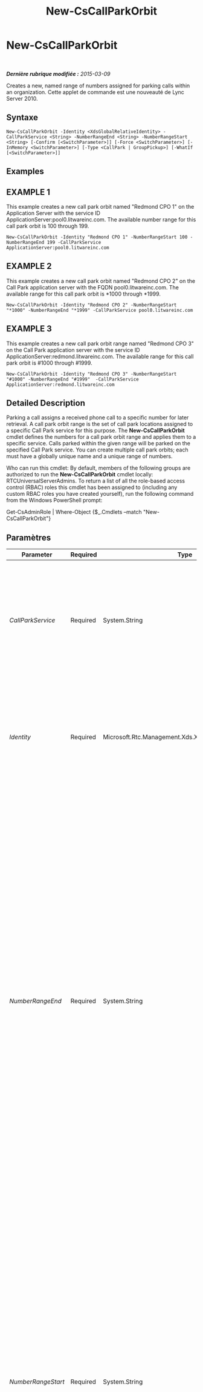 ﻿---
title: New-CsCallParkOrbit
TOCTitle: New-CsCallParkOrbit
ms:assetid: d65a000f-905d-4512-b082-066748719f4c
ms:mtpsurl: https://technet.microsoft.com/fr-fr/library/Gg398936(v=OCS.15)
ms:contentKeyID: 49298985
ms.date: 05/20/2016
mtps_version: v=OCS.15
ms.translationtype: HT
---

# New-CsCallParkOrbit

 

_**Dernière rubrique modifiée :** 2015-03-09_

Creates a new, named range of numbers assigned for parking calls within an organization. Cette applet de commande est une nouveauté de Lync Server 2010.

## Syntaxe

    New-CsCallParkOrbit -Identity <XdsGlobalRelativeIdentity> -CallParkService <String> -NumberRangeEnd <String> -NumberRangeStart <String> [-Confirm [<SwitchParameter>]] [-Force <SwitchParameter>] [-InMemory <SwitchParameter>] [-Type <CallPark | GroupPickup>] [-WhatIf [<SwitchParameter>]]

## Examples

## EXAMPLE 1

This example creates a new call park orbit named "Redmond CPO 1" on the Application Server with the service ID ApplicationServer:pool0.litwareinc.com. The available number range for this call park orbit is 100 through 199.

    New-CsCallParkOrbit -Identity "Redmond CPO 1" -NumberRangeStart 100 -NumberRangeEnd 199 -CallParkService ApplicationServer:pool0.litwareinc.com

## EXAMPLE 2

This example creates a new call park orbit named "Redmond CPO 2" on the Call Park application server with the FQDN pool0.litwareinc.com. The available range for this call park orbit is \*1000 through \*1999.

    New-CsCallParkOrbit -Identity "Redmond CPO 2" -NumberRangeStart "*1000" -NumberRangeEnd "*1999" -CallParkService pool0.litwareinc.com

## EXAMPLE 3

This example creates a new call park orbit range named "Redmond CPO 3" on the Call Park application server with the service ID ApplicationServer:redmond.litwareinc.com. The available range for this call park orbit is \#1000 through \#1999.

    New-CsCallParkOrbit -Identity "Redmond CPO 3" -NumberRangeStart "#1000" -NumberRangeEnd "#1999"  -CallParkService ApplicationServer:redmond.litwareinc.com

## Detailed Description

Parking a call assigns a received phone call to a specific number for later retrieval. A call park orbit range is the set of call park locations assigned to a specific Call Park service for this purpose. The **New-CsCallParkOrbit** cmdlet defines the numbers for a call park orbit range and applies them to a specific service. Calls parked within the given range will be parked on the specified Call Park service. You can create multiple call park orbits; each must have a globally unique name and a unique range of numbers.

Who can run this cmdlet: By default, members of the following groups are authorized to run the **New-CsCallParkOrbit** cmdlet locally: RTCUniversalServerAdmins. To return a list of all the role-based access control (RBAC) roles this cmdlet has been assigned to (including any custom RBAC roles you have created yourself), run the following command from the Windows PowerShell prompt:

Get-CsAdminRole | Where-Object {$\_.Cmdlets –match "New-CsCallParkOrbit"}

## Paramètres


<table>
<colgroup>
<col style="width: 25%" />
<col style="width: 25%" />
<col style="width: 25%" />
<col style="width: 25%" />
</colgroup>
<thead>
<tr class="header">
<th>Parameter</th>
<th>Required</th>
<th>Type</th>
<th>Description</th>
</tr>
</thead>
<tbody>
<tr class="odd">
<td><p><em>CallParkService</em></p></td>
<td><p>Required</p></td>
<td><p>System.String</p></td>
<td><p>The fully qualified domain name (FQDN) or service ID of the Application service that hosts the application de parcage d’appel. All calls parked to numbers within the range specified by the NumberRangeStart and NumberRangeEnd parameters will be routed to this server or pool.</p>
<p></p></td>
</tr>
<tr class="even">
<td><p><em>Identity</em></p></td>
<td><p>Required</p></td>
<td><p>Microsoft.Rtc.Management.Xds.XdsGlobalRelativeIdentity</p></td>
<td><p>The name of the call park orbit range. This name must be unique within the Lync Server deployment. This string can be any value, but should be something that allows for easy identification of the particular call park orbit range. All call park orbit ranges are created with a global scope.</p></td>
</tr>
<tr class="odd">
<td><p><em>NumberRangeEnd</em></p></td>
<td><p>Required</p></td>
<td><p>System.String</p></td>
<td><p>The last number in the range for this call park orbit. The value must be greater than or equal to the NumberRangeStart. The value must also be the same length as the value of the NumberRangeStart. For example, if NumberRangeStart is set to 100, NumberRangeEnd cannot be set to 1001. In addition, if the NumberRangeStart begins with a * or #, then NumberRangeEnd must begin with the same character.</p>
<p>Valid values: Must match the regular expression string ([\*|#]?[1-9]\d{0,7})|([1-9]\d{0,8}). This means that the value must be a string beginning with either the character * or # or a number 1 through 9 (the first character cannot be a zero). If the first character is * or # the following character must be a number 1 through 9 (it cannot be a zero). Subsequent characters can be any number 0 through 9 up to seven additional characters. (For example, #6000, *92000, and *95551212.) If the first character is not * or #, the first character must be a number 1 through 9 (it cannot be zero), followed by up to eight characters, each a number 0 through 9. (For example: 915551212;41212;300)</p></td>
</tr>
<tr class="even">
<td><p><em>NumberRangeStart</em></p></td>
<td><p>Required</p></td>
<td><p>System.String</p></td>
<td><p>The first number in the range for this call park orbit. The value must be less than or equal to the NumberRangeEnd. The value must also be the same length as the value of the NumberRangeEnd.</p>
<p>Valid values: Must match the regular expression string ([\*|#]?[1-9]\d{0,7})|([1-9]\d{0,8}). This means that the value must be a string beginning with either the character * or # or a number 1 through 9 (the first character cannot be a zero). If the first character is * or # the following character must be a number 1 through 9 (it cannot be a zero). Subsequent characters can be any number 0 through 9 up to seven additional characters. (For example, #6000, *92000, and *95551212.) The number following the * or # must be greater than 100. If the first character is not * or #, the first character must be a number 1 through 9 (it cannot be zero), followed by up to eight characters, each a number 0 through 9. (For example, 915551212;41212;300)</p></td>
</tr>
<tr class="odd">
<td><p><em>Confirm</em></p></td>
<td><p>Optional</p></td>
<td><p>System.Management.Automation.SwitchParameter</p></td>
<td><p>Vous demande confirmation avant d’exécuter la commande.</p></td>
</tr>
<tr class="even">
<td><p><em>Force</em></p></td>
<td><p>Optional</p></td>
<td><p>System.Management.Automation.SwitchParameter</p></td>
<td><p>Suppresses any confirmation prompts that would otherwise be displayed before making changes.</p></td>
</tr>
<tr class="odd">
<td><p><em>InMemory</em></p></td>
<td><p>Optional</p></td>
<td><p>System.Management.Automation.SwitchParameter</p></td>
<td><p>Crée une référence d’objet sans valider l’objet comme une modification définitive. Si vous affectez à une variable la sortie de cette cmdlet appelée avec ce paramètre, vous pouvez apporter des modifications aux propriétés de la référence d’objet, puis les valider en appelant la cmdlet Set- correspondante.</p></td>
</tr>
<tr class="even">
<td><p><em>Type</em></p></td>
<td><p>Optional</p></td>
<td><p>Microsoft.Rtc.Management.Core.OrbitType</p></td>
<td><p>Specifies the type of call park orbit being created. Lync Server 2013 allows for two different types of call park orbits:</p>
<p>CallPark. This is the standard call park orbit, in which a user places a call on hold and then can retrieve that call from any phone by dialing the specified call park number. CallPark is the default orbit type and will be used if the Type parameter is not specified.</p>
<p>GroupPickup. With group pickup, users can answer any incoming call that is made to any member of their call pickup group. Call pickup groups are configured by administrators.</p>
<p>To specify a call park orbit type, use syntax similar to this:</p>
<p>-Type GroupPickup</p>
<p>This parameter was introduced in the February 2013 release of Lync Server 2013.</p></td>
</tr>
<tr class="odd">
<td><p><em>WhatIf</em></p></td>
<td><p>Optional</p></td>
<td><p>System.Management.Automation.SwitchParameter</p></td>
<td><p>Décrit ce qui se passe si vous exécutez la commande sans l’exécuter réellement.</p></td>
</tr>
</tbody>
</table>


## Input Types

None.

## Return Types

This cmdlet creates an object of type Microsoft.Rtc.Management.Voice.Helpers.DisplayCallParkOrbit.

## Voir aussi

#### Autres ressources

[Remove-CsCallParkOrbit](remove-cscallparkorbit.md)  
[Set-CsCallParkOrbit](set-cscallparkorbit.md)  
[Get-CsCallParkOrbit](get-cscallparkorbit.md)

